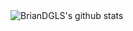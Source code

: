 <img src="https://github-readme-stats.vercel.app/api?username=BrianDGLS&show_icons=true&include_all_commits=true&hide_border=true" alt="BrianDGLS's github stats" />
